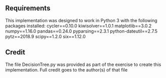 ## Requirements
This implementation was designed to work in Python 3 with the following packages installed:
cycler==0.10.0
kiwisolver==1.0.1
matplotlib==3.0.2
numpy==1.16.0
pandas==0.24.0
pyparsing==2.3.1
python-dateutil==2.7.5
pytz==2018.9
scipy==1.2.0
six==1.12.0

## Credit
The file DecisionTree.py was provided as part of the exercise to create this implementation.  Full credit goes to the author(s) of that file